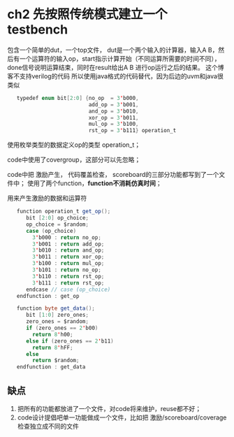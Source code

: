 # ch2 先按照传统模式建立一个testbench

包含一个简单的dut，一个top文件，
dut是一个两个输入的计算器，输入A B，然后有一个运算符的输入op，start指示计算开始（不同运算所需要的时间不同），done信号说明运算结束，同时在result给出A B 进行op运行之后的结果。
这个博客不支持verilog的代码
所以使用java格式的代码替代，因为后边的uvm和java很类似


```java
   typedef enum bit[2:0] {no_op  = 3'b000,
                          add_op = 3'b001, 
                          and_op = 3'b010,
                          xor_op = 3'b011,
                          mul_op = 3'b100,
                          rst_op = 3'b111} operation_t
```
使用枚举类型的数据定义op的类型  operation_t；

code中使用了covergroup，这部分可以先忽略；

code中把 激励产生， 代码覆盖检查， scoreboard的三部分功能都写到了一个文件中；
使用了两个function，**function不消耗仿真时间**；

用来产生激励的数据和运算符

```java
   function operation_t get_op();
      bit [2:0] op_choice;
      op_choice = $random;
      case (op_choice)
        3'b000 : return no_op;
        3'b001 : return add_op;
        3'b010 : return and_op;
        3'b011 : return xor_op;
        3'b100 : return mul_op;
        3'b101 : return no_op;
        3'b110 : return rst_op;
        3'b111 : return rst_op;
      endcase // case (op_choice)
   endfunction : get_op

   function byte get_data();
      bit [1:0] zero_ones;
      zero_ones = $random;
      if (zero_ones == 2'b00)
        return 8'h00;
      else if (zero_ones == 2'b11)
        return 8'hFF;
      else
        return $random;
   endfunction : get_data
```


## 缺点
 1. 把所有的功能都放进了一个文件，对code将来维护，reuse都不好；
 2. code设计提倡吧单一功能做成一个文件，比如把 激励/scoreboard/coverage检查独立成不同的文件
